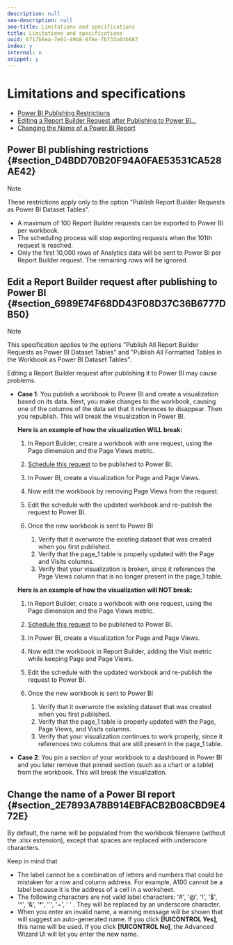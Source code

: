 ```yaml
---
description: null
seo-description: null
seo-title: Limitations and specifications
title: Limitations and specifications
uuid: 6717b6ea-7e01-49b8-8f6e-fb733a03b687
index: y
internal: n
snippet: y
---
```


# Limitations and specifications

* [Power BI Publishing Restrictions](../../../analyze/report-builder/c-publish-power-bi/specifications-limits.md#section_D4BDD70B20F94A0FAE53531CA528AE42) 
* [Editing a Report Builder Request after Publishing to Power BI...](../../../analyze/report-builder/c-publish-power-bi/specifications-limits.md#section_6989E74F68DD43F08D37C36B6777DB50) 
* [Changing the Name of a Power BI Report](../../../analyze/report-builder/c-publish-power-bi/specifications-limits.md#section_2E7893A78B914EBFACB2B08CBD9E472E)

## Power BI publishing restrictions {#section_D4BDD70B20F94A0FAE53531CA528AE42}

>[!NOTE]
>
>These restrictions apply only to the option "Publish Report Builder Requests as Power BI Dataset Tables".

* A maximum of 100 Report Builder requests can be exported to Power BI per workbook. 
* The scheduling process will stop exporting requests when the 101th request is reached. 
* Only the first 10,000 rows of Analytics data will be sent to Power BI per Report Builder request. The remaining rows will be ignored.

## Edit a Report Builder request after publishing to Power BI {#section_6989E74F68DD43F08D37C36B6777DB50}

>[!NOTE]
>
>This specification applies to the options "Publish All Report Builder Requests as Power BI Dataset Tables" and "Publish All Formatted Tables in the Workbook as Power BI Dataset Tables".

Editing a Report Builder request after publishing it to Power BI may cause problems.

* **Case 1**: You publish a workbook to Power BI and create a visualization based on its data. Next, you make changes to the workbook, causing one of the columns of the data set that it references to disappear. Then you republish. This will break the visualization in Power BI.

  **Here is an example of how the visualization WILL break:**

    1. In Report Builder, create a workbook with one request, using the Page dimension and the Page Views metric. 
    1. [Schedule this request](../../../analyze/report-builder/whats-new-arb.md#section_0C26057C7DBB4068A643FDD688F6E463) to be published to Power BI. 
    1. In Power BI, create a visualization for Page and Page Views. 
    1. Now edit the workbook by removing Page Views from the request. 
    1. Edit the schedule with the updated workbook and re-publish the request to Power BI. 
    1. Once the new workbook is sent to Power BI

        1. Verify that it overwrote the existing dataset that was created when you first published. 
        1. Verify that the page_1 table is properly updated with the Page and Visits columns. 
        1. Verify that your visualization is broken, since it references the Page Views column that is no longer present in the page_1 table.

  **Here is an example of how the visualization will NOT break:**

    1. In Report Builder, create a workbook with one request, using the Page dimension and the Page Views metric. 
    1. [Schedule this request](../../../analyze/report-builder/whats-new-arb.md#section_0C26057C7DBB4068A643FDD688F6E463) to be published to Power BI. 
    1. In Power BI, create a visualization for Page and Page Views. 
    1. Now edit the workbook in Report Builder, adding the Visit metric while keeping Page and Page Views. 
    1. Edit the schedule with the updated workbook and re-publish the request to Power BI. 
    1. Once the new workbook is sent to Power BI

        1. Verify that it overwrote the existing dataset that was created when you first published. 
        1. Verify that the page_1 table is properly updated with the Page, Page Views, and Visits columns. 
        1. Verify that your visualization continues to work properly, since it references two columns that are still present in the page_1 table.

* **Case 2**: You pin a section of your workbook to a dashboard in Power BI and you later remove that pinned section (such as a chart or a table) from the workbook. This will break the visualization.

## Change the name of a Power BI report {#section_2E7893A78B914EBFACB2B08CBD9E472E}

By default, the name will be populated from the workbook filename (without the .xlsx extension), except that spaces are replaced with underscore characters.

Keep in mind that

* The label cannot be a combination of letters and numbers that could be mistaken for a row and column address. For example, A100 cannot be a label because it is the address of a cell in a worksheet. 
* The following characters are not valid label characters: '#', '@', '!', '$', '^', '&', '&#42;', '`', '~', ' ' . They will be replaced by an underscore character. 
* When you enter an invalid name, a warning message will be shown that will suggest an auto-generated name. If you click **[!UICONTROL Yes]**, this name will be used. If you click **[!UICONTROL No]**, the Advanced Wizard UI will let you enter the new name.


